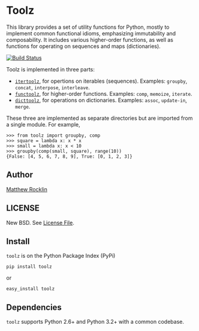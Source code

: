Toolz
=====

This library provides a set of utility functions for Python, mostly to
implement common functional idioms, emphasizing immutability and
composability. It includes various higher-order functions, as well as
functions for operating on sequences and maps (dictionaries).

[![Build Status](https://travis-ci.org/pytoolz/toolz.png)](https://travis-ci.org/pytoolz/toolz)

Toolz is implemented in three parts:

* [`itertoolz`](https://github.com/pytoolz/toolz/blob/master/toolz/itertoolz/core.py), for opertions on iterables (sequences).  Examples: `groupby`, `concat`, `interpose`, `interleave`.
* [`functoolz`](https://github.com/pytoolz/toolz/blob/master/toolz/functoolz/core.py), for higher-order functions.  Examples: `comp`, `memoize`, `iterate`.
* [`dicttoolz`](https://github.com/pytoolz/toolz/blob/master/toolz/dicttoolz/core.py), for operations on dictionaries.  Examples: `assoc`, `update-in`, `merge`.

These three are implemented as separate directories but are imported from a single module.  For example,

    >>> from toolz import groupby, comp
    >>> square = lambda x: x * x
    >>> small = lambda x: x < 10
    >>> groupby(comp(small, square), range(10))
    {False: [4, 5, 6, 7, 8, 9], True: [0, 1, 2, 3]}

Author
------

[Matthew Rocklin](http://matthewrocklin.com)

LICENSE
-------

New BSD.  See [License File](LICENSE.TXT).

Install
-------

`toolz` is on the Python Package Index (PyPi)

    pip install toolz

or 
    
    easy_install toolz

Dependencies
------------

`toolz` supports Python 2.6+ and Python 3.2+ with a common codebase.
